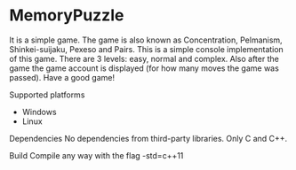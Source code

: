 # MemoryPuzzle
 It is a simple game. The game is also known as Concentration, Pelmanism, Shinkei-suijaku, Pexeso and Pairs. This is a simple console implementation of this game. There are 3 levels: easy, normal and complex. Also after the game the game account is displayed (for how many moves the game was passed). Have a good game!

Supported platforms
 - Windows
 - Linux

Dependencies
 No dependencies from third-party libraries. Only C and C++.

Build
 Compile any way with the flag -std=c++11
